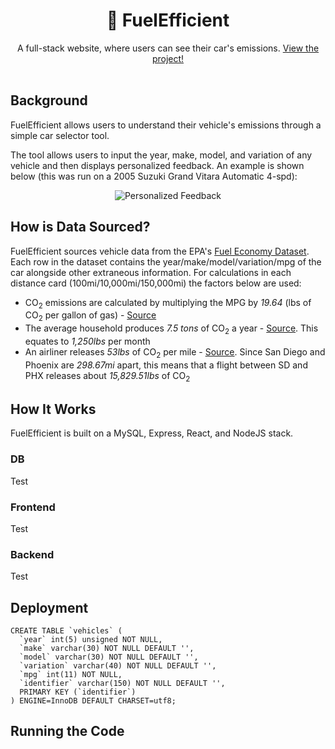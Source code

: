 # <div align="center">🌿 FuelEfficient</div>
<div align="center">A full-stack website, where users can see their car's emissions. <a href="http://fuelefficient.info">View the project!</a></div>  
<br/>

## Background
FuelEfficient allows users to understand their vehicle's emissions through a simple car selector tool.

The tool allows users to input the year, make, model, and variation of any vehicle and then displays personalized feedback. An example is shown below (this was run on a 2005 Suzuki Grand Vitara Automatic 4-spd):
<p align="center">
  <img src="https://cdn.discordapp.com/attachments/577336178643042334/720185360151216148/unknown.png" alt="Personalized Feedback">
</p>

## How is Data Sourced?
FuelEfficient sources vehicle data from the EPA's <a href="https://www.fueleconomy.gov/feg/download.shtml">Fuel Economy Dataset</a>. Each row in the dataset contains the year/make/model/variation/mpg of the car alongside other extraneous information. For calculations in each distance card (100mi/10,000mi/150,000mi) the factors below are used:

- CO<sub>2</sub> emissions are calculated by multiplying the MPG by <i>19.64</i> (lbs of CO<sub>2</sub> per gallon of gas) - <a href="https://www.patagoniaalliance.org/wp-content/uploads/2014/08/How-much-carbon-dioxide-%20is-produced-by-burning-gasoline-and-diesel-fuel-FAQ-U.S.-Energy-Information-Administration-EIA.pdf">Source</a>
- The average household produces <i>7.5 tons</i> of CO<sub>2</sub> a year - <a href="https://www.ccfpd.org/Portals/0/Assets/PDF/Facts_Chart.pdf">Source</a>. This equates to <i>1,250lbs</i> per month
- An airliner releases <i>53lbs</i> of CO<sub>2</sub>  per mile - <a href="https://blueskymodel.org/air-mile">Source</a>. Since San Diego and Phoenix are <i>298.67mi</i> apart, this means that a flight between SD and PHX releases about <i>15,829.51lbs</i> of CO<sub>2</sub>

## How It Works
FuelEfficient is built on a MySQL, Express, React, and NodeJS stack.
### DB
Test
### Frontend
Test
### Backend
Test


## Deployment
```
CREATE TABLE `vehicles` (
  `year` int(5) unsigned NOT NULL,
  `make` varchar(30) NOT NULL DEFAULT '',
  `model` varchar(30) NOT NULL DEFAULT '',
  `variation` varchar(40) NOT NULL DEFAULT '',
  `mpg` int(11) NOT NULL,
  `identifier` varchar(150) NOT NULL DEFAULT '',
  PRIMARY KEY (`identifier`)
) ENGINE=InnoDB DEFAULT CHARSET=utf8;
```
## Running the Code
